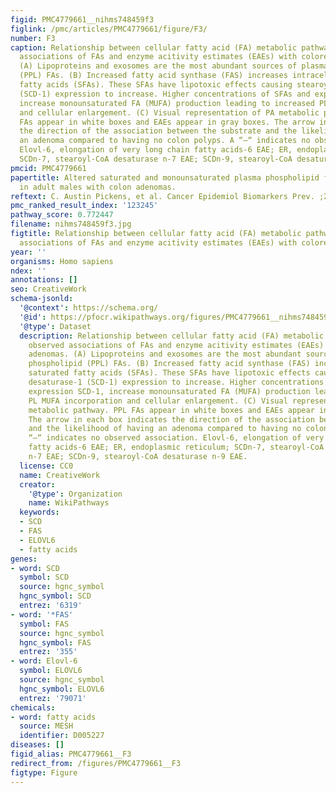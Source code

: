 ```yaml
---
figid: PMC4779661__nihms748459f3
figlink: /pmc/articles/PMC4779661/figure/F3/
number: F3
caption: Relationship between cellular fatty acid (FA) metabolic pathways and observed
  associations of FAs and enzyme acitivity estimates (EAEs) with colorectal adenomas.
  (A) Lipoproteins and exosomes are the most abundant sources of plasma phospholipid
  (PPL) FAs. (B) Increased fatty acid synthase (FAS) increases intracellular saturated
  fatty acids (SFAs). These SFAs have lipotoxic effects causing stearoyl-COA desaturase-1
  (SCD-1) expression to increase. Higher concentrations of SFAs and expression SCD-1,
  increase monounsaturated FA (MUFA) production leading to increased PL MUFA incorporation
  and cellular enlargement. (C) Visual representation of PA metabolic pathway. PPL
  FAs appear in white boxes and EAEs appear in gray boxes. The arrow in each box indicates
  the direction of the association between the substrate and the likelihood of having
  an adenoma compared to having no colon polyps. A “–“ indicates no observed association.
  Elovl-6, elongation of very long chain fatty acids-6 EAE; ER, endoplasmic reticulum;
  SCDn-7, stearoyl-CoA desaturase n-7 EAE; SCDn-9, stearoyl-CoA desaturase n-9 EAE.
pmcid: PMC4779661
papertitle: Altered saturated and monounsaturated plasma phospholipid fatty acid profiles
  in adult males with colon adenomas.
reftext: C. Austin Pickens, et al. Cancer Epidemiol Biomarkers Prev. ;25(3):498-506.
pmc_ranked_result_index: '123245'
pathway_score: 0.772447
filename: nihms748459f3.jpg
figtitle: Relationship between cellular fatty acid (FA) metabolic pathways and observed
  associations of FAs and enzyme acitivity estimates (EAEs) with colorectal adenomas
year: ''
organisms: Homo sapiens
ndex: ''
annotations: []
seo: CreativeWork
schema-jsonld:
  '@context': https://schema.org/
  '@id': https://pfocr.wikipathways.org/figures/PMC4779661__nihms748459f3.html
  '@type': Dataset
  description: Relationship between cellular fatty acid (FA) metabolic pathways and
    observed associations of FAs and enzyme acitivity estimates (EAEs) with colorectal
    adenomas. (A) Lipoproteins and exosomes are the most abundant sources of plasma
    phospholipid (PPL) FAs. (B) Increased fatty acid synthase (FAS) increases intracellular
    saturated fatty acids (SFAs). These SFAs have lipotoxic effects causing stearoyl-COA
    desaturase-1 (SCD-1) expression to increase. Higher concentrations of SFAs and
    expression SCD-1, increase monounsaturated FA (MUFA) production leading to increased
    PL MUFA incorporation and cellular enlargement. (C) Visual representation of PA
    metabolic pathway. PPL FAs appear in white boxes and EAEs appear in gray boxes.
    The arrow in each box indicates the direction of the association between the substrate
    and the likelihood of having an adenoma compared to having no colon polyps. A
    “–“ indicates no observed association. Elovl-6, elongation of very long chain
    fatty acids-6 EAE; ER, endoplasmic reticulum; SCDn-7, stearoyl-CoA desaturase
    n-7 EAE; SCDn-9, stearoyl-CoA desaturase n-9 EAE.
  license: CC0
  name: CreativeWork
  creator:
    '@type': Organization
    name: WikiPathways
  keywords:
  - SCD
  - FAS
  - ELOVL6
  - fatty acids
genes:
- word: SCD
  symbol: SCD
  source: hgnc_symbol
  hgnc_symbol: SCD
  entrez: '6319'
- word: '*FAS'
  symbol: FAS
  source: hgnc_symbol
  hgnc_symbol: FAS
  entrez: '355'
- word: Elovl-6
  symbol: ELOVL6
  source: hgnc_symbol
  hgnc_symbol: ELOVL6
  entrez: '79071'
chemicals:
- word: fatty acids
  source: MESH
  identifier: D005227
diseases: []
figid_alias: PMC4779661__F3
redirect_from: /figures/PMC4779661__F3
figtype: Figure
---
```

